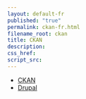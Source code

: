 ```yaml
---
layout: default-fr
published: "true"
permalink: ckan-fr.html
filename_root: ckan
title: CKAN
description:
css_href:
script_src:
---
```


* [CKAN](ckan-fr.html)
* [Drupal](drupal-fr.html)
